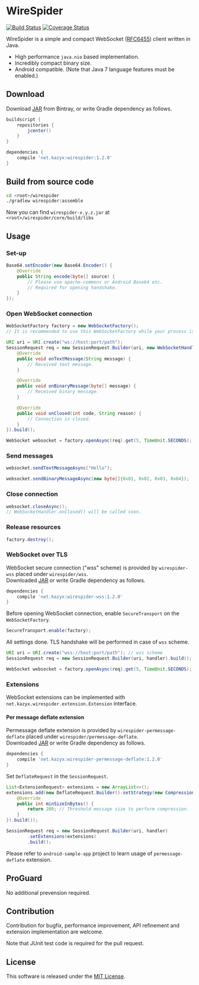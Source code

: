 WireSpider
=====
[![Build Status](https://travis-ci.org/kazyx/wirespider.svg?branch=master)](https://travis-ci.org/kazyx/wirespider)
[![Coverage Status](https://coveralls.io/repos/kazyx/wirespider/badge.svg?branch=master)](https://coveralls.io/r/kazyx/wirespider)

WireSpider is a simple and compact WebSocket ([RFC6455](http://tools.ietf.org/html/rfc6455)) client written in Java.

- High performance `java.nio` based implementation.
- Incredibly compact binary size.
- Android compatible. (Note that Java 7 language features must be enabled.)

## Download

Download [JAR](https://bintray.com/kazyx/maven/net.kazyx%3Awirespider) from Bintray,
or write Gradle dependency as follows.

```groovy
buildscript {
    repositories {
        jcenter()
    }
}

dependencies {
    compile 'net.kazyx:wirespider:1.2.0'
}
```

## Build from source code
```bash
cd <root>/wirespider
./gradlew wirespider:assemble
```
Now you can find `wirespider-x.y.z.jar` at `<root>/wirespider/core/build/libs`

## Usage

### Set-up
```java
Base64.setEncoder(new Base64.Encoder() {
    @Override
    public String encode(byte[] source) {
        // Please use apache-commons or Android Base64 etc.
        // Required for opening handshake.
    }
});
```

### Open WebSocket connection
```java
WebSocketFactory factory = new WebSocketFactory();
// It is recommended to use this WebSocketFactory while your process is alive.

URI uri = URI.create("ws://host:port/path");
SessionRequest req = new SessionRequest.Builder(uri, new WebSocketHandler() {
    @Override
    public void onTextMessage(String message) {
        // Received text message.
    }

    @Override
    public void onBinaryMessage(byte[] message) {
        // Received binary message.
    }

    @Override
    public void onClosed(int code, String reason) {
        // Connection is closed.
    }
}).build();

WebSocket websocket = factory.openAsync(req).get(5, TimeUnit.SECONDS);
```

### Send messages
```java
websocket.sendTextMessageAsync("Hello");
```
```java
websocket.sendBinaryMessageAsync(new byte[]{0x01, 0x02, 0x03, 0x04});
```

### Close connection
```java
websocket.closeAsync();
// WebSocketHandler.onClosed() will be called soon.
```

### Release resources
```java
factory.destroy();
```

### WebSocket over TLS

WebSocket secure connection ("wss" scheme) is provided by `wirespider-wss` placed under `wirespider/wss`.  
Downloaded [JAR](https://bintray.com/kazyx/maven/net.kazyx%3Awirespider-wss)
or write Gradle dependency as follows.

```groovy
dependencies {
    compile 'net.kazyx:wirespider-wss:1.2.0'
}
```

Before opening WebSocket connection, enable `SecureTransport` on the `WebSocketFactory`.

```java
SecureTransport.enable(factory);
```

All settings done. TLS handshake will be performed in case of `wss` scheme.

```java
URI uri = URI.create("wss://host:port/path"); // wss scheme
SessionRequest req = new SessionRequest.Builder(uri, handler).build();

WebSocket websocket = factory.openAsync(req).get(5, TimeUnit.SECONDS); // This is a WebSocket over TLS
```

### Extensions

WebSocket extensions can be implemented with `net.kazyx.wirespider.extension.Extension` interface.

#### Per message deflate extension

Permessage deflate extension is provided by `wirespider-permessage-deflate` placed under `wirespider/permessage-deflate`.  
Downloaded [JAR](https://bintray.com/kazyx/maven/net.kazyx%3Awirespider-permessage-deflate)
or write Gradle dependency as follows.

```groovy
dependencies {
    compile 'net.kazyx:wirespider-permessage-deflate:1.2.0'
}
```

Set `DeflateRequest` in the `SessionRequest`.

```java
List<ExtensionRequest> extensions = new ArrayList<>();
extensions.add(new DeflateRequest.Builder().setStrategy(new CompressionStrategy() {
    @Override
    public int minSizeInBytes() {
        return 200; // Threshold message size to perform compression.
    }
}).build());

SessionRequest req = new SessionRequest.Builder(uri, handler)
        .setExtensions(extensions)
        .build();
```

Please refer to `android-sample-app` project to learn usage of `permessage-deflate` extension.

## ProGuard

No additional prevension required.

## Contribution

Contribution for bugfix, performance improvement, API refinement and extension implementation are welcome.

Note that JUnit test code is required for the pull request.

## License

This software is released under the [MIT License](LICENSE).
